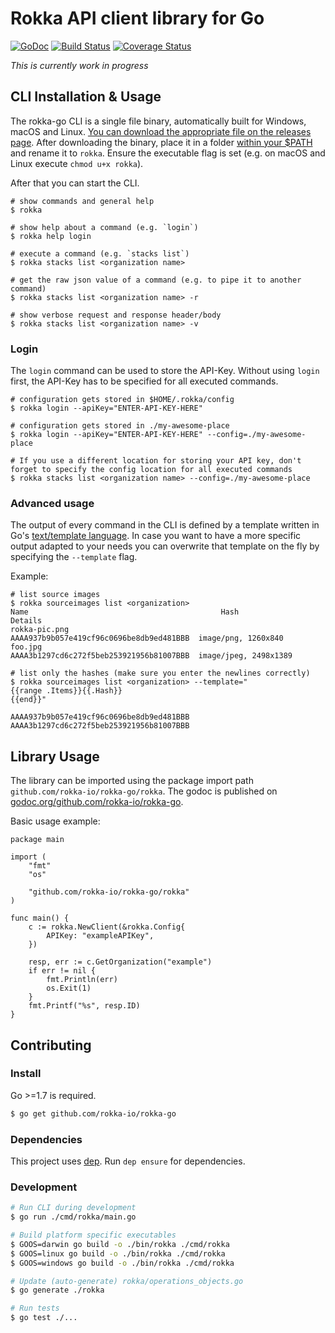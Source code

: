# Rokka API client library for Go

[![GoDoc](https://godoc.org/github.com/rokka-io/rokka-go?status.svg)](https://godoc.org/github.com/rokka-io/rokka-go)
[![Build Status](https://travis-ci.org/rokka-io/rokka-go.svg?branch=master)](https://travis-ci.org/rokka-io/rokka-go)
[![Coverage Status](https://coveralls.io/repos/github/rokka-io/rokka-go/badge.svg?branch=master)](https://coveralls.io/github/rokka-io/rokka-go?branch=master)

*This is currently work in progress*

## CLI Installation & Usage

The rokka-go CLI is a single file binary, automatically built for Windows, macOS and Linux. [You can download the appropriate file on the releases page](https://github.com/rokka-io/rokka-go/releases/latest).
After downloading the binary, place it in a folder [within your $PATH](https://en.wikipedia.org/wiki/PATH_(variable)) and rename it to `rokka`. Ensure the executable flag is set (e.g. on macOS and Linux execute `chmod u+x rokka`).

After that you can start the CLI.

```
# show commands and general help
$ rokka

# show help about a command (e.g. `login`)
$ rokka help login

# execute a command (e.g. `stacks list`)
$ rokka stacks list <organization name>

# get the raw json value of a command (e.g. to pipe it to another command)
$ rokka stacks list <organization name> -r

# show verbose request and response header/body
$ rokka stacks list <organization name> -v
```

### Login

The `login` command can be used to store the API-Key. Without using `login` first, the API-Key has to be specified for all executed commands.

```
# configuration gets stored in $HOME/.rokka/config
$ rokka login --apiKey="ENTER-API-KEY-HERE"

# configuration gets stored in ./my-awesome-place
$ rokka login --apiKey="ENTER-API-KEY-HERE" --config=./my-awesome-place

# If you use a different location for storing your API key, don't forget to specify the config location for all executed commands
$ rokka stacks list <organization name> --config=./my-awesome-place
```

### Advanced usage

The output of every command in the CLI is defined by a template written in Go's [text/template language](https://golang.org/pkg/text/template/).
In case you want to have a more specific output adapted to your needs you can overwrite that template on the fly by specifying the `--template` flag.

Example:
```
# list source images
$ rokka sourceimages list <organization>
Name                                           Hash                                      Details
rokka-pic.png                     AAAA937b9b057e419cf96c0696be8db9ed481BBB  image/png, 1260x840
foo.jpg                           AAAA3b1297cd6c272f5beb253921956b81007BBB  image/jpeg, 2498x1389

# list only the hashes (make sure you enter the newlines correctly)
$ rokka sourceimages list <organization> --template="
{{range .Items}}{{.Hash}}
{{end}}"

AAAA937b9b057e419cf96c0696be8db9ed481BBB
AAAA3b1297cd6c272f5beb253921956b81007BBB
```

## Library Usage

The library can be imported using the package import path `github.com/rokka-io/rokka-go/rokka`.
The godoc is published on [godoc.org/github.com/rokka-io/rokka-go](https://godoc.org/github.com/rokka-io/rokka-go).

Basic usage example:

```
package main

import (
	"fmt"
	"os"

	"github.com/rokka-io/rokka-go/rokka"
)

func main() {
	c := rokka.NewClient(&rokka.Config{
		APIKey: "exampleAPIKey",
	})

	resp, err := c.GetOrganization("example")
	if err != nil {
		fmt.Println(err)
		os.Exit(1)
	}
	fmt.Printf("%s", resp.ID)
}
```

## Contributing

### Install

Go >=1.7 is required.

```sh
$ go get github.com/rokka-io/rokka-go
```

### Dependencies

This project uses [dep](https://github.com/golang/dep). Run `dep ensure` for dependencies.

### Development

```sh
# Run CLI during development
$ go run ./cmd/rokka/main.go

# Build platform specific executables
$ GOOS=darwin go build -o ./bin/rokka ./cmd/rokka
$ GOOS=linux go build -o ./bin/rokka ./cmd/rokka
$ GOOS=windows go build -o ./bin/rokka ./cmd/rokka

# Update (auto-generate) rokka/operations_objects.go
$ go generate ./rokka

# Run tests
$ go test ./...
```
